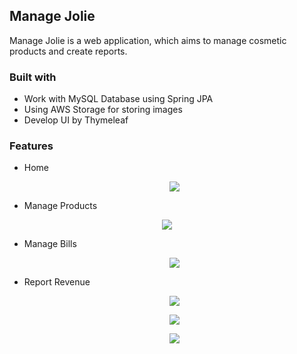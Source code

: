 ## Manage Jolie
Manage Jolie is a web application, which aims to manage cosmetic products and create reports. 
### Built with
- Work with MySQL Database using Spring JPA
- Using AWS Storage for storing images
- Develop UI by Thymeleaf
### Features
- Home
  <p align="center">
   <img src="https://github.com/duyendumy/manage-jolie/assets/119155923/eea1f195-8955-4dac-845b-a179756563cc">
  </p>
  
- Manage Products
 <p align="center">
   <img src="https://github.com/duyendumy/manage-jolie/assets/119155923/8e5d4e8c-9f99-47e5-a32d-577ac13cd396">
  </p>
  
- Manage Bills
  <p align="center">
   <img src="https://github.com/duyendumy/manage-jolie/assets/119155923/112f440d-b1cf-4b0f-ab6b-b42eed0f9bd4">
  </p>
  
- Report Revenue
  <p align="center">
   <img src="https://github.com/duyendumy/manage-jolie/assets/119155923/f0be8dd4-bbc4-4ca7-b05f-36f9bc8ea550">
  </p>
  
  <p align="center">
   <img src="https://github.com/duyendumy/manage-jolie/assets/119155923/53d8b512-0bd4-488a-a9fb-f86b25b9b31b">
  </p>
  <p align="center">
   <img src="https://github.com/duyendumy/manage-jolie/assets/119155923/c42ca4e2-11b2-49ab-8899-a8e4a59620f1">
  </p>

